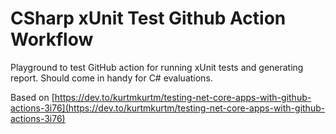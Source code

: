 # CSharp xUnit Test Github Action Workflow

Playground to test GitHub action for running xUnit tests and generating report. Should come in handy for C# evaluations.

Based on [https://dev.to/kurtmkurtm/testing-net-core-apps-with-github-actions-3i76](https://dev.to/kurtmkurtm/testing-net-core-apps-with-github-actions-3i76)
